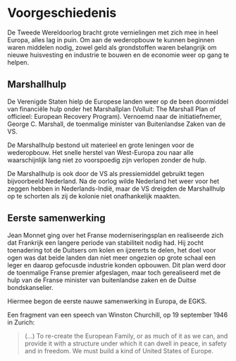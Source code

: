 # Voorgeschiedenis
De Tweede Wereldoorlog bracht grote vernielingen met zich mee in heel Europa, alles lag in puin. Om aan de wederopbouw te kunnen beginnen waren middelen nodig, zowel geld als grondstoffen waren belangrijk om nieuwe huisvesting en industrie te bouwen en de economie weer op gang te helpen.

## Marshallhulp

De Verenigde Staten hielp de Europese landen weer op de been doormiddel van financiële hulp onder het Marshallplan (Volluit: The Marshall Plan of officieel: European Recovery Program). Vernoemd naar de initiatiefnemer, George C. Marshall, de toenmalige minister van Buitenlandse Zaken van de VS. 

De Marshallhulp bestond uit materieel en grote leningen voor de wederopbouw. Het snelle herstel van West-Europa zou naar alle waarschijnlijk lang niet zo voorspoedig zijn verlopen zonder de hulp.

De Marshallhulp is ook door de VS als pressiemiddel gebruikt tegen bijvoorbeeld Nederland. Na de oorlog wilde Nederland het weer voor het zeggen hebben in Nederlands-Indië, maar de VS dreigden de Marshallhulp op te schorten als zij de kolonie niet onafhankelijk maakten.

## Eerste samenwerking

Jean Monnet ging over het Franse moderniseringsplan en realiseerde zich dat Frankrijk een langere periode van stabiliteit nodig had. Hij zocht toenadering tot de Duitsers om kolen en ijzererts te delen, het doel voor ogen was dat beide landen dan niet meer ongezien op grote schaal een leger en daarop gefocusde industrie konden opbouwen. Dit plan werd door de toenmalige Franse premier afgeslagen, maar toch gerealiseerd met de hulp van de Franse minister van buitenlandse zaken en de Duitse bondskanselier.

Hiermee begon de eerste nauwe samenwerking in Europa, de EGKS.



Een fragment van een speech van Winston Churchill, op 19 september 1946 in Zurich:
> (...) To re-create the European Family, or as much of it as we can, and provide it with a structure under which it can
> dwell in peace, in safety and in freedom.
> We must build a kind of United States of Europe.



